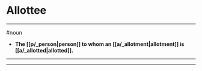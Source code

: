 # Allottee
---
#noun
- **The [[p/_person|person]] to whom an [[a/_allotment|allotment]] is [[a/_allotted|allotted]].**
---
---
